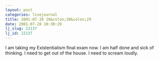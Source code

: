 ```yaml
---
layout: post
categories: livejournal
title: 2001-07-28 10&colon;30&colon;29
date: 2001-07-28 10:30:29
lj_slug: 22137
lj_id: 22137
---
```

I am taking my Existentialism final exam now. I am half done and sick of thinking. I need to get out of the house. I need to scream loudly.
